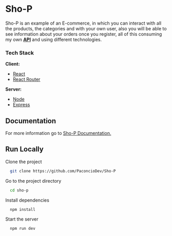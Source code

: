 
# Sho-P

Sho-P is an example of an E-commerce, in which you can interact with all the products, the categories and with your own user, also you will be able to see information about your orders once you register, all of this consuming my own [**API**](https://github.com/PaconcioDev/Sho-P-API) and using different technologies.

### Tech Stack

**Client:** 
- [React](https://react.dev)
- [React Router](https://reactrouter.com/en/main)

**Server:** 
- [Node](https://nodejs.org/en)
- [Express](https://expressjs.com)

## Documentation

For more information go to [Sho-P Documentation.](https://docs.google.com/document/d/1oMhsqnO1UfKY2hjcwzQpOAnljF6lT5uw7UwUpZRvIqk/edit?usp=sharing)

## Run Locally

Clone the project

```bash
  git clone https://github.com/PaconcioDev/Sho-P
```

Go to the project directory

```bash
  cd sho-p
```

Install dependencies

```bash
  npm install
```

Start the server

```bash
  npm run dev
```
